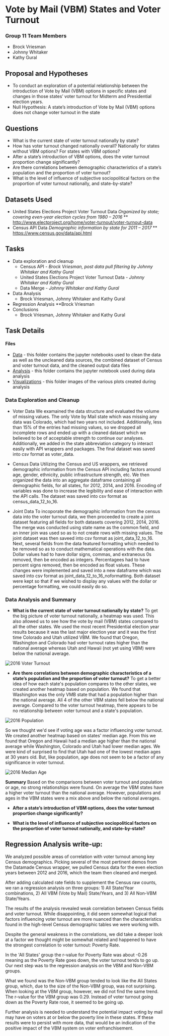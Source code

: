 # Vote by Mail (VBM) States and Voter Turnout

### Group 11 Team Members
* Brock Vriesman
* Johnny Whitaker
* Kathy Gural

## Proposal and Hypotheses
* To conduct an exploration of a potential relationship between the introduction of Vote by Mail (VBM) options in specific states and changes in those states’ voter turnout for Midterm and Presidential election years.
* Null Hypothesis: A state’s introduction of Vote by Mail (VBM) options does not change voter turnout in the state

## Questions
* What is the current state of voter turnout nationally by state?
* How has voter turnout changed nationally overall? Nationally for states without VBM options? For states with VBM options?
* After a state’s introduction of VBM options, does the voter turnout proportion change significantly?
* Are there correlations between demographic characteristics of a state’s population and the proportion of voter turnout?
* What is the level of influence of subjective sociopolitical factors on the proportion of voter turnout nationally, and state-by-state?

## Datasets Used
* United States Elections Project Voter Turnout Data
    *Organized by state; covering even-year election cycles from 1980 – 2016*
    ** http://www.electproject.org/home/voter-turnout/voter-turnout-data
* Census API Data
    *Demographic information by state for 2011 – 2017*
    ** https://www.census.gov/data/api.html

## Tasks
* Data exploration and cleanup
    * Census API - *Brock Vriesman, post data pull filtering by Johnny Whitaker and Kathy Gural*
    * United States Elections Project Voter Turnout Data - *Johnny Whitaker and Kathy Gural*
    * Data Merge - *Johnny Whitaker and Kathy Gural*
* Data Analysis
    * Brock Vriesman, Johnny Whitaker and Kathy Gural
* Regression Analysis
    **Brock Vriesman
* Conclusions
    * Brock Vriesman, Johnny Whitaker and Kathy Gural

## Task Details
#### Files

* [Data](Data/) - this folder contains the jupyter notebooks used to clean the data as well as the uncleaned data sources, the combined dataset of Census and voter turnout data, and the cleaned output data files
* [Analysis](Analysis/) - this folder contains the jupyter notebook used during data analysis
* [Visualizations](Visualizations/) - this folder images of the various plots created during analysis

### Data Exploration and Cleanup
* Voter Data
We examained the data structure and evaluated the volume of missing values. The only Vote by Mail state which was missing any data was Colorado, which had two years not included.
Additionally, less than 15% of the entries had missing values, so we dropped all incomplete rows and ended up with a cleaned dataset which we believed to be of acceptable strength to continue our analyses. Additionally, we added in the state abbreviation category to interact easily with API wrappers and packages. The final dataset was saved into csv format as voter_data.

* Census Data
Utilizing the Census and US wrappers, we retrieved demographic information from the Census API including factors around age, gender, ethnicity, public infrastructure strength, etc.
We then organized the data into an aggregate dataframe containing all demographic fields, for all states, for 2012, 2014, and 2016. Encoding of variables was done to increase the legibility and ease of interaction with the API calls. The dataset was saved into csv format as census_data_12_to_16. 

* Joint Data
To incoporate the demographic information from the census data into the voter turnout data, we then proceeded to create a joint dataset featuring all fields for both datasets covering 2012, 2014, 2016. The merge was conducted using state name as the common field, and an inner join was used so as to not create rows with missing values. The joint dataset was then saveed into csv format as joint_data_12_to_16.
Next, several fields from the data featured formatting which needed to be removed so as to conduct mathematical operations with the data. Dollar values had to have dollar signs, commas, and extraneous 0s removed, then be encoded as integers. Percentagees had to have percent signs removed, then be encoded as float values. These changes were implemented and saved into a new dataframe which was saved into csv format as joint_data_12_to_16_noformatting.
Both dataset were kept so that if we wished to display any values with the dollar or percentage formatting, we could easily do so.

### Data Analysis and Summary
    
* **What is the current state of voter turnout nationally by state?**
To get the big picture of voter turnout nationally, a heatmap was used. This also allowed us to see how the vote by mail (VBM) states compared to all the other states. We used the most recent Presidential election year results because it was the last major election year and it was the first time Colorado and Utah utilized VBM. We found that Oregon, Washington and Colorado had voter turnout rates higher than the national average whereas Utah and Hawaii (not yet using VBM) were below the national average.

![2016 Voter Turnout](us_ballot_counts.png)

* **Are there correlations between demographic characteristics of a state’s population and the proportion of voter turnout?**
To get a better idea of how each state's population compares to the other states, we created another heatmap based on population. We found that Washington was the only VMB state that had a population higher than the national average. All 4 of the other VBM states fell below the national average. Compared to the voter turnout heatmap, there appears to be no relationship between voter turnout and a state's population.

![2016 Population](us_population.png)

So we thought we'd see if voting age was a factor influencing voter turnout. We created another heatmap based on states' median age. From this we found that Oregon and Hawaii had a median age higher than the national average while Washington, Colorado and Utah had lower median ages. We were kind of surprised to find that Utah had one of the lowest median ages at 30 years old. But, like population, age does not seem to be a factor of any significance in voter turnout.

![2016 Median Age](us_age.png)

**Summary**
Based on the comparisons between voter turnout and population or age, no strong relationships were found. On average the VBM states have a higher voter turnout than the national average. However, populations and ages in the VBM states were a mix above and below the national averages.

* **After a state’s introduction of VBM options, does the voter turnout proportion change significantly?**


* **What is the level of influence of subjective sociopolitical factors on the proportion of voter turnout nationally, and state-by-state?**
## Regression Analysis write-up:

We analyzed possible areas of correlation with voter turnout
among key Census demographics. Picking several of the most pertinent demos
from the Datamade Census wrapper, we pulled Census data for the even election
years between 2012 and 2016, which the team then cleaned and merged.

After adding calculated rate fields to supplement the Census raw counts,
we ran a regression analysis on three groups: 1) All State/Year combinations,
2) All VBM (Vote by Mail) State/Years, and 3) All Non-VBM State/Years.

The results of the analysis revealed weak correlation between Census fields
and voter turnout. While disappointing, it did seem somewhat logical that
factors influencing voter turnout are more nuanced than the characteristics
found in the high-level Census demographic tables we were working with.

Despite the general weakness in the correlations, we did take a deeper look
at a factor we thought might be somewhat related and happened to have the
strongest correlation to voter turnout: Poverty Rate.

In the 'All States' group the r-value for Poverty Rate was about -0.26 meaning
as the Poverty Rate goes down, the voter turnout tends to go up. Our next step
was to the regression analysis on the VBM and Non-VBM groups.

What we found was the Non-VBM group tended to look like the All States group,
which, due to the size of the Non-VBM group, was not surprising. When
looking at the VBM group, however, we did not find the same trend. The
r-value for the VBM group was 0.29. Instead of voter turnout
going down as the Poverty Rate rose, it seemed to be going up.

Further analysis is needed to understand the potential impact voting by mail may have
on voters at or below the poverty line in these states. If these results were to
persist with more data, that would be an indication of the positive impact of the
VBM system on voter enfranchisement.
